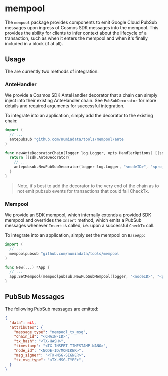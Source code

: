 # mempool

The `mempool` package provides components to emit Google Cloud PubSub messages
upon ingress of Cosmos SDK messages into the mempool. This provides the ability
for clients to infer context about the lifecycle of a transaction, such as when
it enters the mempool and when it's finally included in a block (if at all).

## Usage

The are currently two methods of integration.

### AnteHandler

We provide a Cosmos SDK AnteHandler decorator that a chain can simply inject into
their existing AnteHandler chain. See `PubSubDecorator` for more details and required
arguments for successful integration.

To integrate into an application, simply add the decorator to the existing chain:

```go
import (
  // ...
  antepubsub "github.com/numiadata/tools/mempool/ante
)

func newAnteDecoratorChain(logger log.Logger, opts HandlerOptions) []sdk.AnteDecorator {
  return []sdk.AnteDecorator{
    // ...
    antepubsub.NewPubSubDecorator(logger log.Logger, "<nodeID>", "<projectID>", "<topic>", false),
  }
}
```

> Note, it's best to add the decorator to the very end of the chain as to not emit
> pubsub events for transactions that could fail CheckTx.

### Mempool

We provide an SDK mempool, which internally extends a provided SDK mempool and
overrides the `Insert` method, which emits a PubSub messages whenever `Insert` is
called, i.e. upon a successful `CheckTx` call.

To integrate into an application, simply set the mempool on `BaseApp`:

```go
import (
  // ...
  mempoolpubsub "github.com/numiadata/tools/mempool
)

func New(...) *App {
  // ...
  app.SetMempool(mempoolpubsub.NewPubSubMempool(logger, "<nodeID>", "<projectID>", "<topic>", false))
}
```

## PubSub Messages

The following PubSub messages are emitted:

```json
{
  "data": nil,
  "attributes": {
    "message_type": "mempool_tx_msg",
    "chain_id": "<CHAIN-ID>",
    "tx_hash": "<TX-HASH>",
    "timestamp": "<TX-INSERT-TIMESTAMP-NANO>",
    "node_id": "<NODE-ID/MONIKER>",
    "msg_signer": "<TX-MSG-SIGNER>",
    "tx_msg_type": "<TX-MSG-TYPE>",
  }
}
```

